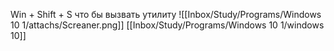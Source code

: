  Win + Shift + S что бы вызвать утилиту
![[Inbox/Study/Programs/Windows 10 1/attachs/Screaner.png]]
[[Inbox/Study/Programs/Windows 10 1/windows 10]]